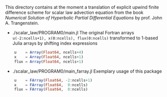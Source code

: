 This directory contains at the moment a translation of explicit upwind finite difference scheme for scalar law advection equation from
the book _Numerical Solution of Hyperbolic Partial Differential Equations_ by prof. John A. Trangenstein.


+ ./scalar_law/PROGRAM0/main.jl
    The original Fortran arrays  `u(-2:ncells+1), x(0:ncells), flux(0:ncells)` transformed to 1-based Julia arrays by shifting index expressions
```julia
    u    = Array(Float64, ncells+4)
    x    = Array(Float64, ncells+1)
    flux = Array(Float64, ncells+1)
```

+ ./scalar_law/PROGRAM0/main_farray.jl
    Exemplary usage of this package
```julia
    u    = FArray(Float64, -2:ncells+1)
    x    = FArray(Float64,  0:ncells)
    flux = FArray(Float64,  0:ncells)
```
